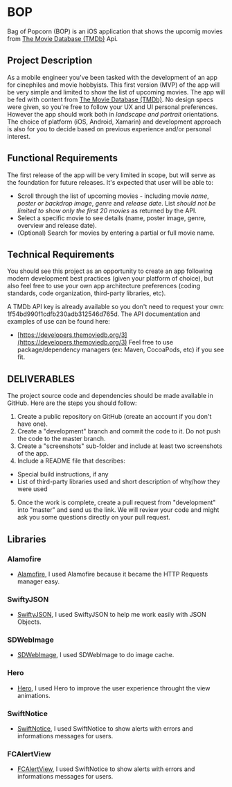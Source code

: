 # BOP
Bag of Popcorn (BOP) is an iOS application that shows the upcomig movies from [The Movie Database (TMDb)](https://www.themoviedb.org/) Api.

## Project Description

   As a mobile engineer you've been tasked with the development of an app for cinephiles and movie hobbyists. This first version (MVP) of the app will be very simple and limited to show the list of upcoming movies. The app will be fed with content from [The Movie Database (TMDb)](https://www.themoviedb.org/). No design specs were given, so you're free to follow your UX and UI personal preferences. However the app should work both in *landscape and portrait* orientations. The choice of platform (iOS, Android, Xamarin) and development approach is also for you to decide based on previous experience and/or personal interest.

## Functional Requirements

   The first release of the app will be very limited in scope, but will serve as the foundation for future releases. It's expected that user will be able to:
* Scroll through the list of upcoming movies - including movie *name*, *poster or backdrop image*, *genre* and *release date*. List *should not be limited to show only the first 20 movies* as returned by the API.
* Select a specific movie to see details (name, poster image, genre, overview and release date).
* (Optional) Search for movies by entering a partial or full movie name.

## Technical Requirements
   You should see this project as an opportunity to create an app following modern development best practices (given your platform of choice), but also feel free to use your own app architecture preferences (coding standards, code organization, third-party libraries, etc).
   
   A TMDb API key is already available so you don't need to request your own:
      1f54bd990f1cdfb230adb312546d765d.
The API documentation and examples of use can be found here:
* [https://developers.themoviedb.org/3](https://developers.themoviedb.org/3)
Feel free to use package/dependency managers (ex: Maven, CocoaPods, etc) if you see fit.

## DELIVERABLES
   The project source code and dependencies should be made available in GitHub. Here are the steps you
should follow:
   1. Create a public repository on GitHub (create an account if you don't have one).
   2. Create a "development" branch and commit the code to it. Do not push the code to the master branch.
   3. Create a "screenshots" sub-folder and include at least two screenshots of the app.
   4. Include a README file that describes:
   * Special build instructions, if any
   * List of third-party libraries used and short description of why/how they were used
   5. Once the work is complete, create a pull request from "development" into "master" and send us the link. We will review your code and might ask you some questions directly on your pull request.

## Libraries

### Alamofire

* [Alamofire](https://github.com/Alamofire/Alamofire), I used Alamofire because it became the HTTP Requests manager easy.

### SwiftyJSON

* [SwiftyJSON](https://github.com/SwiftyJSON/SwiftyJSON), I used SwiftyJSON to help me work easily with JSON Objects.

### SDWebImage

* [SDWebImage](https://github.com/rs/SDWebImage), I used SDWebImage to do image cache.

### Hero

* [Hero](https://github.com/lkzhao/Hero), I used Hero to improve the user experience throught the view animations.

### SwiftNotice

* [SwiftNotice](https://github.com/johnlui/SwiftNotice), I used SwiftNotice to show alerts with errors and informations messages for users.

### FCAlertView

* [FCAlertView](https://github.com/nimati/FCAlertView), I used SwiftNotice to show alerts with errors and informations messages for users.


   
